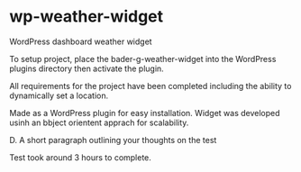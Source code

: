 # wp-weather-widget
WordPress dashboard weather widget

To setup project, place the bader-g-weather-widget into the WordPress plugins directory then activate the plugin.

All requirements for the project have been completed including the ability to dynamically set a location.

Made as a WordPress plugin for easy installation. Widget was developed usinh an bbject orientent apprach for scalability. 

D. A short paragraph outlining your thoughts on the test  

Test took around 3 hours to complete.
